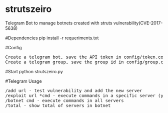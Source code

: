 # strutszeiro
Telegram Bot to manage botnets created with struts vulnerability(CVE-2017-5638)

#Dependencies
pip install -r requeriments.txt

#Config
<pre>
Create a telegram bot, save the API token in config/token.conf
Create a telegram group, save the group id in config/group.conf
</pre>

#Start
python strutszeiro.py

#Telegram Usage
<pre>
/add url - test vulnerability and add the new server
/exploit url *cmd - execute commands in a specific server (you need to use the * caracter)
/botnet cmd - execute commands in all servers
/total - show total of servers in botnet
</pre>


